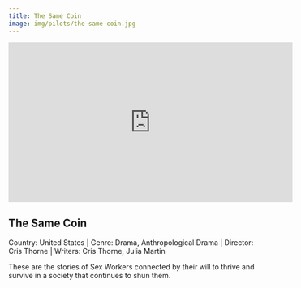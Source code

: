 ```yaml
---
title: The Same Coin
image: img/pilots/the-same-coin.jpg
---
```


<iframe width="560" height="315" src="https://vimeo.com/526624913" frameborder="0" allow="accelerometer; autoplay; encrypted-media; gyroscope; picture-in-picture" allowfullscreen></iframe>

## The Same Coin
Country: United States | Genre: Drama, Anthropological Drama | Director: Cris Thorne | Writers: Cris Thorne, Julia Martin

These are the stories of Sex Workers connected by their will to thrive and survive in a society that continues to shun them.
